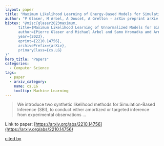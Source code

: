```yaml
---
layout: paper
title: "Maximum Likelihood Learning of Energy-Based Models for Simulation-Based Inference"
author: "P Glaser, M Arbel, A Doucet, A Gretton - arXiv preprint arXiv:2210.14756, 2022 - arxiv.org"
bibtex: "@misc{glaser2023maximum,
      title={Maximum Likelihood Learning of Unnormalized Models for Simulation-Based Inference}, 
      author={Pierre Glaser and Michael Arbel and Samo Hromadka and Arnaud Doucet and Arthur Gretton},
      year={2023},
      eprint={2210.14756},
      archivePrefix={arXiv},
      primaryClass={cs.LG}
}"
hero_title: "Papers"
categories:
  - Computer Science
tags:
  - paper
  - arxiv_category:
    name: cs.LG
    tooltip: Machine Learning
---
```

>We introduce two synthetic likelihood methods for Simulation-Based Inference (SBI), to conduct either amortized or targeted inference from experimental observations …

Link to paper: [https://arxiv.org/abs/2210.14756](https://arxiv.org/abs/2210.14756)

[cited by](https://scholar.google.com/scholar?cites=11264366275621914073&as_sdt=5,44&sciodt=0,44&hl=en&num=20)
